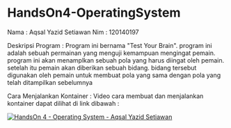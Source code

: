 # HandsOn4-OperatingSystem
Nama : Aqsal Yazid Setiawan
Nim : 120140197

Deskripsi Program :
Program ini bernama "Test Your Brain". program ini adalah sebuah permainan yang menguji kemampuan mengingat pemain. program ini akan menamplkan sebuah pola yang harus diingat oleh pemain. setelah itu pemain akan diberikan sebuah bidang. bidang tersebut digunakan oleh pemain untuk membuat pola yang sama dengan pola yang telah ditampilkan sebelumnya

Cara Menjalankan Kontainer :
Video cara membuat dan menjalankan kontainer dapat dilihat di link dibawah :

[![HandsOn 4 - Operating System - Aqsal Yazid Setiawan](https://img.youtube.com/vi/vGZWYEFOldM/0.jpg)](https://www.youtube.com/watch?v=vGZWYEFOldM)
